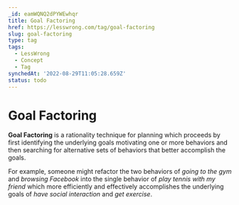 ```yaml
---
_id: eamWQNQ2dPYWEwhqr
title: Goal Factoring
href: https://lesswrong.com/tag/goal-factoring
slug: goal-factoring
type: tag
tags:
  - LessWrong
  - Concept
  - Tag
synchedAt: '2022-08-29T11:05:28.659Z'
status: todo
---
```


# Goal Factoring

**Goal Factoring** is a rationality technique for planning which proceeds by first identifying the underlying goals motivating one or more behaviors and then searching for alternative sets of behaviors that better accomplish the goals. 

For example, someone might refactor the two behaviors of *going to the gym* and *browsing Facebook* into the single behavior of *play tennis with my friend* which more efficiently and effectively accomplishes the underlying goals of *have social interaction* and *get exercise*.
